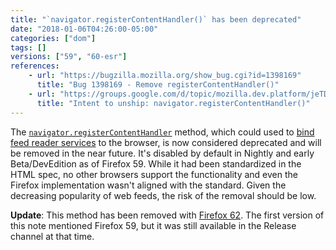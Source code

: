 ```yaml
---
title: "`navigator.registerContentHandler()` has been deprecated"
date: "2018-01-06T04:26:00-05:00"
categories: ["dom"]
tags: []
versions: ["59", "60-esr"]
references:
    - url: "https://bugzilla.mozilla.org/show_bug.cgi?id=1398169"
      title: "Bug 1398169 - Remove registerContentHandler()"
    - url: "https://groups.google.com/d/topic/mozilla.dev.platform/jeTDLz38_RE/discussion"
      title: "Intent to unship: navigator.registerContentHandler()"
---
```

The [`navigator.registerContentHandler`](https://developer.mozilla.org/docs/Web/API/Navigator/registerContentHandler) method, which could used to [bind feed reader services](https://developer.mozilla.org/Firefox/Releases/2/Adding_feed_readers_to_Firefox) to the browser, is now considered deprecated and will be removed in the near future. It's disabled by default in Nightly and early Beta/DevEdition as of Firefox 59. While it had been standardized in the HTML spec, no other browsers support the functionality and even the Firefox implementation wasn't aligned with the standard. Given the decreasing popularity of web feeds, the risk of the removal should be low.

**Update**: This method has been removed with [Firefox 62](https://www.fxsitecompat.dev/en-CA/docs/2018/navigator-registercontenthandler-has-been-removed/). The first version of this note mentioned Firefox 59, but it was still available in the Release channel at that time.
